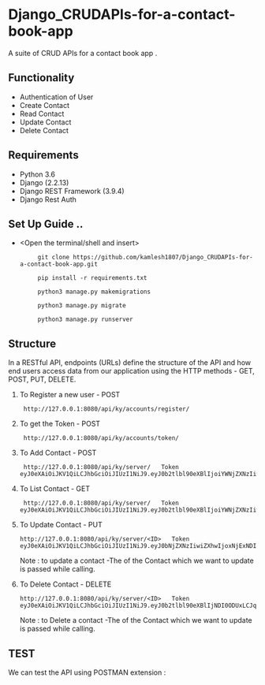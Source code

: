 # Django_CRUDAPIs-for-a-contact-book-app
A suite of CRUD APIs for a contact book app .

## Functionality
- Authentication of User
- Create Contact
- Read Contact
- Update Contact
- Delete Contact

## Requirements
- Python 3.6
- Django (2.2.13)
- Django REST Framework (3.9.4)
- Django Rest Auth

## Set Up Guide ..
* <Open the terminal/shell and insert>

           git clone https://github.com/kamlesh1807/Django_CRUDAPIs-for-a-contact-book-app.git

           pip install -r requirements.txt

           python3 manage.py makemigrations

           python3 manage.py migrate

           python3 manage.py runserver


## Structure
In a RESTful API, endpoints (URLs) define the structure of the API and how end users access data from our application using the HTTP methods - GET, POST, PUT, DELETE.

 1. To Register a new user - POST 

         http://127.0.0.1:8080/api/ky/accounts/register/
         
         
 2. To get the Token -  POST
 
         http://127.0.0.1:8080/api/ky/accounts/token/
         
         
 3. To Add Contact  - POST
              
         http://127.0.0.1:8080/api/ky/server/   Token eyJ0eXAiOiJKV1QiLCJhbGciOiJIUzI1NiJ9.eyJ0b2tlbl90eXBlIjoiYWNjZXNzIiwiZXhwIjoxNjExNDI0ODUxLCJqdGkiOiJkODcyNTM
         
         
 4. To List Contact  - GET
   
         http://127.0.0.1:8080/api/ky/server/   Token  eyJ0eXAiOiJKV1QiLCJhbGciOiJIUzI1NiJ9.eyJ0b2tlbl90eXBlIjoiYWNjZXNzIiwiZXhwIjoxNjExNDI0ODUxLCJqdGkiOiJkODcyNTM 
         
         
 5.  To Update Contact  - PUT
  
         http://127.0.0.1:8080/api/ky/server/<ID>   Token   eyJ0eXAiOiJKV1QiLCJhbGciOiJIUzI1NiJ9.eyJ0bNjZXNzIiwiZXhwIjoxNjExNDI0ODUxLCJqdGkiOiJkODcyNTM
           
     Note : to update a contact -The  <ID> of the Contact which we want to update is passed while calling.
           
 6.  To Delete Contact  - DELETE
  
         http://127.0.0.1:8080/api/ky/server/<ID>   Token   eyJ0eXAiOiJKV1QiLCJhbGciOiJIUzI1NiJ9.eyJ0b2tlbl90eXBlIjNDI0ODUxLCJqdGkiOiJkODcyNTM
           
      Note : to Delete a contact -The  <ID> of the Contact which we want to update is passed while calling.
     
     
## TEST

  We can test the API using  POSTMAN  extension :


      
      
